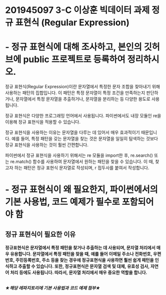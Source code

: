 # 201945097 3-C 이상훈 빅데이터 과제 정규 표현식 (Regular Expression)
<p></p><p></p>

# - 정규 표현식에 대해 조사하고, 본인의 깃허브에 public 프로젝트로 등록하여 정리하시오.
정규 표현식(Regular Expression)이란 문자열에서 특정한 문자 조합을 찾아내기 위해 사용하는 패턴의 집합입니다. 이 패턴은 특정 문자열이 특정 조건을 만족하는지 판단하거나, 문자열에서 특정 문자열을 추출하거나, 문자열을 분리하는 등 다양한 용도로 사용됩니다.

정규 표현식은 다양한 프로그래밍 언어에서 사용됩니다. 파이썬에서도 내장 모듈인 re을 이용해 정규 표현식을 적용할 수 있습니다.

정규 표현식을 사용하는 이유는 문자열을 다루는 데 있어서 매우 효과적이기 때문입니다. 예를 들어, 특정 패턴을 갖는 문자열을 찾는 것은 문자열을 일일히 탐색하는 것보다 정규 표현식을 사용하는 것이 훨씬 간편합니다.

파이썬에서 정규 표현식을 사용하기 위해서는 re 모듈을 import한 후, re.search() 또는 re.match() 함수를 사용하여 문자열에서 원하는 패턴을 찾을 수 있습니다. 이 때, 찾고자 하는 패턴은 정규 표현식 문자열로 작성되며, r 접두사를 붙여서 작성합니다.



# - 정규 표현식이 왜 필요한지, 파이썬에서의 기본 사용법, 코드 예제가 필수로 포함되어야 함
<h2> 정규 표현식이 필요한 이유 </h2>
<h4> 정규표현식은 문자열에서 특정 패턴을 찾거나 추출하는 데 사용되며, 문자열 처리에서 매우 유용합니다. 문자열에서 특정 패턴을 찾을 때, 예를 들어 이메일 주소나 전화번호, 우편번호, 주민등록번호, 주소 등을 찾는 경우에 정규표현식을 사용하면 훨씬 쉽게 패턴을 인식하고 추출할 수 있습니다. 또한, 정규표현식은 문자열 검색 및 대체, 유효성 검사, 자연어 처리 등에도 사용됩니다. 따라서, 문자열 처리에서 매우 중요한 역할을 합니다. </h4> 

##
<h5> ★해당 레파지토리에 기본 사용법과 코드 예제 첨부★ </h5>


<p></p>
